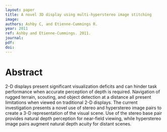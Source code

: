 ```yaml
---
layout: paper
title: A novel 3D display using multi-hyperstereo image stitching
image:
authors: Ashby C, and Etienne-Cummings R.
year: 2011
ref: Ashby and Etienne-Cummings. 2011.
journal: 
pdf: 
doi: 
---
```


# Abstract
2-D displays present significant visualization deficits and can hinder task performance when accurate perception of depth is required. Navigation of rugged terrain, scouting, and object detection at a distance all present limitations when viewed on traditional 2-D displays. The current investigation presents a novel use of stereo and hyperstereo image pairs to create a 3-D representation of the visual scene. Use of the stereo base pair provides natural depth perception for near-field viewing, while hyperstereo image pairs augment natural depth acuity for distant scenes.


